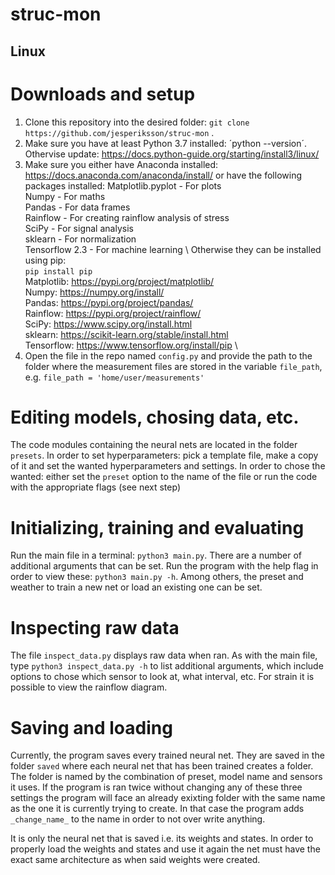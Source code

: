 # struc-mon

## Linux
# Downloads and setup
1. Clone this repository into the desired folder: `git clone https://github.com/jesperiksson/struc-mon` .
2. Make sure you have at least Python 3.7 installed: ´python --version´. Othervise update: https://docs.python-guide.org/starting/install3/linux/
3. Make sure you either have Anaconda installed: https://docs.anaconda.com/anaconda/install/ or have the following packages installed:
  Matplotlib.pyplot - For plots \
  Numpy - For maths \
  Pandas - For data frames \
  Rainflow - For creating rainflow analysis of stress \
  SciPy - For signal analysis \
  sklearn - For normalization \
  Tensorflow 2.3 - For machine learning \ 
  Otherwise they can be installed using pip: \
  `pip install pip`\
  Matplotlib: https://pypi.org/project/matplotlib/ \
  Numpy: https://numpy.org/install/ \
  Pandas: https://pypi.org/project/pandas/ \
  Rainflow: https://pypi.org/project/rainflow/ \
  SciPy: https://www.scipy.org/install.html \
  sklearn: https://scikit-learn.org/stable/install.html \
  Tensorflow: https://www.tensorflow.org/install/pip \
4. Open the file in the repo named `config.py` and provide the path to the folder where the measurement files are stored in the variable `file_path`, e.g. `file_path = 'home/user/measurements'` 

# Editing models, chosing data, etc.
The code modules containing the neural nets are located in the folder `presets`. In order to set hyperparameters: pick a template file, make a copy of it and set the wanted hyperparameters and settings. In order to chose the wanted: either set the `preset` option to the name of the file or run the code with the appropriate flags (see next step)

# Initializing, training and evaluating

Run the main file in a terminal: `python3 main.py`. There are a number of additional arguments that can be set. Run the program with the help flag in order to view these: `python3 main.py -h`. Among others, the preset and weather to train a new net or load an existing one can be set. 

# Inspecting raw data

The file `inspect_data.py` displays raw data when ran. As with the main file, type `python3 inspect_data.py -h` to list additional arguments, which include options to chose which sensor to look at, what interval, etc. For strain it is possible to view the rainflow diagram. 

# Saving and loading

Currently, the program saves every trained neural net. They are saved in the folder `saved` where each neural net that has been trained creates a folder. The folder is named by the combination of preset, model name and sensors it uses. If the program is ran twice without changing any of these three settings the program will face an already exixting folder with the same name as the one it is currently trying to create. In that case the program adds `_change_name_` to the name in order to not over write anything. 

It is only the neural net that is saved i.e. its weights and states. In order to properly load the weights and states and use it again the net must have the exact same architecture as when said weights were created. 





